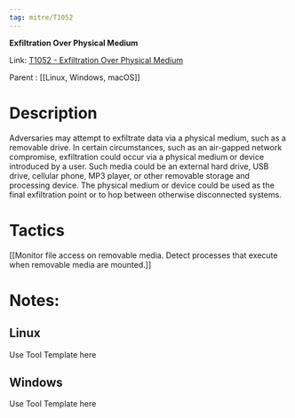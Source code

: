 ```yaml
---
tag: mitre/T1052
---
```


**Exfiltration Over Physical Medium**

Link: [T1052 - Exfiltration Over Physical Medium](https://attack.mitre.org/techniques/T1052)

Parent : [[Linux, Windows, macOS]]


# Description

Adversaries may attempt to exfiltrate data via a physical medium, such as a removable drive. In certain circumstances, such as an air-gapped network compromise, exfiltration could occur via a physical medium or device introduced by a user. Such media could be an external hard drive, USB drive, cellular phone, MP3 player, or other removable storage and processing device. The physical medium or device could be used as the final exfiltration point or to hop between otherwise disconnected systems.

# Tactics


[[Monitor file access on removable media. Detect processes that execute when removable media are mounted.]]


# Notes:

## Linux

Use Tool Template here

## Windows

Use Tool Template here
